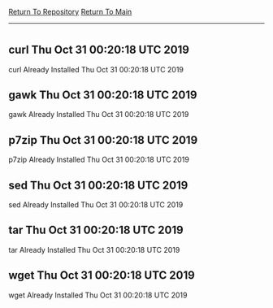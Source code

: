 [Return To Repository](https://github.com/deathbybandaid/piholeparser/)
[Return To Main](https://github.com/deathbybandaid/piholeparser/blob/master/RecentRunLogs/Mainlog.md)
____________________________________
# 
## curl Thu Oct 31 00:20:18 UTC 2019
curl Already Installed Thu Oct 31 00:20:18 UTC 2019
## gawk Thu Oct 31 00:20:18 UTC 2019
gawk Already Installed Thu Oct 31 00:20:18 UTC 2019
## p7zip Thu Oct 31 00:20:18 UTC 2019
p7zip Already Installed Thu Oct 31 00:20:18 UTC 2019
## sed Thu Oct 31 00:20:18 UTC 2019
sed Already Installed Thu Oct 31 00:20:18 UTC 2019
## tar Thu Oct 31 00:20:18 UTC 2019
tar Already Installed Thu Oct 31 00:20:18 UTC 2019
## wget Thu Oct 31 00:20:18 UTC 2019
wget Already Installed Thu Oct 31 00:20:18 UTC 2019

